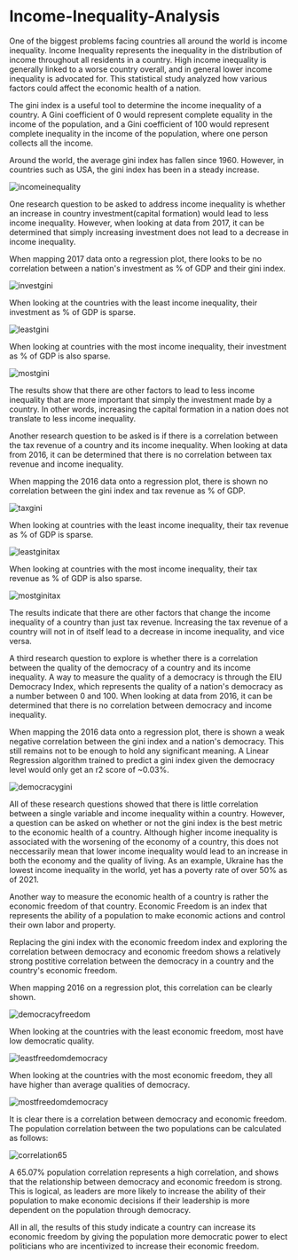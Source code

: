 # Income-Inequality-Analysis
One of the biggest problems facing countries all around the world is income inequality. Income Inequality represents the inequality in the distribution of income throughout all residents in a country. High income inequality is generally linked to a worse country overall, and in general lower income inequality is advocated for. This statistical study analyzed how various factors could affect the economic health of a nation. 

The gini index is a useful tool to determine the income inequality of a country. A Gini coefficient of 0 would represent complete equality in the income of the population, and a Gini coefficient of 100 would represent complete inequality in the income of the population, where one person collects all the income. 

Around the world, the average gini index has fallen since 1960. However, in countries such as USA, the gini index has been in a steady increase.

![incomeinequality](https://user-images.githubusercontent.com/77365987/122594107-7032bd80-d01b-11eb-96ca-0eba5f32477a.png)

One research question to be asked to address income inequality is whether an increase in country investment(capital formation) would lead to less income inequality. However, when looking at data from 2017, it can be determined that simply increasing investment does not lead to a decrease in income inequality. 

When mapping 2017 data onto a regression plot, there looks to be no correlation between a nation's investment  as % of GDP and their gini index.

![investgini](https://user-images.githubusercontent.com/77365987/122496021-f14c6f00-cf9f-11eb-8a86-25f7a202bc5d.png)

When looking at the countries with the least income inequality, their investment as % of GDP is sparse.

![leastgini](https://user-images.githubusercontent.com/77365987/122496133-1b059600-cfa0-11eb-8dcb-c841fc727367.png)

When looking at countries with the most income inequality, their investment as % of GDP is also sparse.

![mostgini](https://user-images.githubusercontent.com/77365987/122496313-6324b880-cfa0-11eb-8370-73c1cc7c710c.png)

The results show that there are other factors to lead to less income inequality that are more important that simply the investment made by a country. In other words, increasing the capital formation in a nation does not translate to less income inequality.

Another research question to be asked is if there is a correlation between the tax revenue of a country and its income inequality. When looking at data from 2016, it can be determined that there is no correlation between tax revenue and income inequality.

When mapping the 2016 data onto a regression plot, there is shown no correlation between the gini index and tax revenue as % of GDP.

![taxgini](https://user-images.githubusercontent.com/77365987/122497758-c6afe580-cfa2-11eb-80bf-6748d5a482ea.png)

When looking at countries with the least income inequality, their tax revenue as % of GDP is sparse.

![leastginitax](https://user-images.githubusercontent.com/77365987/122497813-dcbda600-cfa2-11eb-9770-5ff94d2e1d51.png)

When looking at countries with the most income inequality, their tax revenue as % of GDP is also sparse.

![mostginitax](https://user-images.githubusercontent.com/77365987/122497848-e9da9500-cfa2-11eb-9c78-ef5deb7fadc2.png)

The results indicate that there are other factors that change the income inequality of a country than just tax revenue. Increasing the tax revenue of a country will not in of itself lead to a decrease in income inequality, and vice versa.

A third research question to explore is whether there is a correlation between the quality of the democracy of a country and its income inequality. A way to measure the quality of a democracy is through the EIU Democracy Index, which represents the quality of a nation's democracy as a number between 0 and 100. When looking at data from 2016, it can be determined that there is no correlation between democracy and income inequality.

When mapping the 2016 data onto a regression plot, there is shown a weak negative correlation between the gini index and a nation's democracy. This still remains not to be enough to hold any significant meaning. A Linear Regression algorithm trained to predict a gini index given the democracy level would only get an r2 score of ~0.03%. 

![democracygini](https://user-images.githubusercontent.com/77365987/122498489-13e08700-cfa4-11eb-9f28-e0c5a26e02fd.png)

All of these research questions showed that there is little correlation between a single variable and income inequality within a country. However, a question can be asked on whether or not the gini index is the best metric to the economic health of a country. Although higher income inequality is associated with the worsening of the economy of a country, this does not neccessarily mean that lower income inequality would lead to an increase in both the economy and the quality of living. As an example, Ukraine has the lowest income inequality in the world, yet has a poverty rate of over 50% as of 2021. 

Another way to measure the economic health of a country is rather the economic freedom of that country. Economic Freedom is an index that represents the ability of a population to make economic actions and control their own labor and property. 

Replacing the gini index with the economic freedom index and exploring the correlation between democracy and economic freedom shows a relatively strong postitive correlation between the democracy in a country and the country's economic freedom. 

When mapping 2016 on a regression plot, this correlation can be clearly shown.

![democracyfreedom](https://user-images.githubusercontent.com/77365987/122509594-e81bcc00-cfb8-11eb-9033-132168cb203b.png)

When looking at the countries with the least economic freedom, most have low democratic quality.

![leastfreedomdemocracy](https://user-images.githubusercontent.com/77365987/122509760-2a450d80-cfb9-11eb-9b2c-3fcd3215c36d.png)

When looking at the countries with the most economic freedom, they all have higher than average qualities of democracy.

![mostfreedomdemocracy](https://user-images.githubusercontent.com/77365987/122509783-38932980-cfb9-11eb-87a0-1dc646a8f17d.png)

It is clear there is a correlation between democracy and economic freedom. The population correlation between the two populations can be calculated as follows:

![correlation65](https://user-images.githubusercontent.com/77365987/122510370-5319d280-cfba-11eb-9210-4bf21fbb9d7c.png)

A 65.07% population correlation represents a high correlation, and shows that the relationship between democracy and economic freedom is strong. This is logical, as leaders are more likely to increase the ability of their population to make economic decisions if their leadership is more dependent on the population through democracy. 

All in all, the results of this study indicate a country can increase its economic freedom by giving the population more democratic power to elect politicians who are incentivized to increase their economic freedom. 
